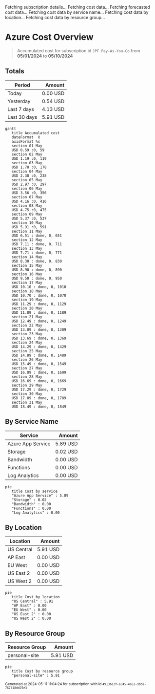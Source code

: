 Fetching subscription details...
Fetching cost data...
Fetching forecasted cost data...
Fetching cost data by service name...
Fetching cost data by location...
Fetching cost data by resource group...
# Azure Cost Overview

> Accumulated cost for subscription id `JPF Pay-As-You-Go` from **05/01/2024** to **05/10/2024**

## Totals

|Period|Amount|
|---|---:|
|Today|0.00 USD|
|Yesterday|0.54 USD|
|Last 7 days|4.13 USD|
|Last 30 days|5.91 USD|

```mermaid
gantt
   title Accumulated cost
   dateFormat  X
   axisFormat %s
   section 01 May
   USD 0.59 :0, 59
   section 02 May
   USD 1.19 :0, 119
   section 03 May
   USD 1.78 :0, 178
   section 04 May
   USD 2.38 :0, 238
   section 05 May
   USD 2.97 :0, 297
   section 06 May
   USD 3.56 :0, 356
   section 07 May
   USD 4.16 :0, 416
   section 08 May
   USD 4.75 :0, 475
   section 09 May
   USD 5.37 :0, 537
   section 10 May
   USD 5.91 :0, 591
   section 11 May
   USD 6.51 : done, 0, 651
   section 12 May
   USD 7.11 : done, 0, 711
   section 13 May
   USD 7.71 : done, 0, 771
   section 14 May
   USD 8.30 : done, 0, 830
   section 15 May
   USD 8.90 : done, 0, 890
   section 16 May
   USD 9.50 : done, 0, 950
   section 17 May
   USD 10.10 : done, 0, 1010
   section 18 May
   USD 10.70 : done, 0, 1070
   section 19 May
   USD 11.29 : done, 0, 1129
   section 20 May
   USD 11.89 : done, 0, 1189
   section 21 May
   USD 12.49 : done, 0, 1249
   section 22 May
   USD 13.09 : done, 0, 1309
   section 23 May
   USD 13.69 : done, 0, 1369
   section 24 May
   USD 14.29 : done, 0, 1429
   section 25 May
   USD 14.89 : done, 0, 1489
   section 26 May
   USD 15.49 : done, 0, 1549
   section 27 May
   USD 16.09 : done, 0, 1609
   section 28 May
   USD 16.69 : done, 0, 1669
   section 29 May
   USD 17.29 : done, 0, 1729
   section 30 May
   USD 17.89 : done, 0, 1789
   section 31 May
   USD 18.49 : done, 0, 1849
```

## By Service Name

|Service|Amount|
|---|---:|
|Azure App Service|5.89 USD|
|Storage|0.02 USD|
|Bandwidth|0.00 USD|
|Functions|0.00 USD|
|Log Analytics|0.00 USD|

```mermaid
pie
   title Cost by service
   "Azure App Service" : 5.89
   "Storage" : 0.02
   "Bandwidth" : 0.00
   "Functions" : 0.00
   "Log Analytics" : 0.00
```

## By Location

|Location|Amount|
|---|---:|
|US Central|5.91 USD|
|AP East|0.00 USD|
|EU West|0.00 USD|
|US East 2|0.00 USD|
|US West 2|0.00 USD|

```mermaid
pie
   title Cost by location
   "US Central" : 5.91
   "AP East" : 0.00
   "EU West" : 0.00
   "US East 2" : 0.00
   "US West 2" : 0.00
```

## By Resource Group

|Resource Group|Amount|
|---|---:|
|personal-site|5.91 USD|

```mermaid
pie
   title Cost by resource group
   "personal-site" : 5.91
```

<sup>Generated at 2024-05-11 11:04:24 for subscription with id `4913be3f-a345-4652-9bba-767418dd25e3`</sup>
